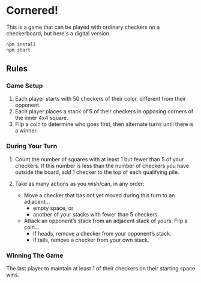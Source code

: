 # Cornered!

This is a game that can be played with ordinary checkers on a checkerboard, but here's a digital version.

```bash
npm install
npm start
```

## Rules

### Game Setup

1. Each player starts with 50 checkers of their color, different from their opponent.
2. Each player places a stack of 5 of their checkers in opposing corners of the inner 4x4 square.
3. Flip a coin to determine who goes first, then alternate turns until there is a winner.

### During Your Turn

1. Count the number of squares with at least 1 but fewer than 5 of your checkers. If this number is less than the number of checkers you have outside the board, add 1 checker to the top of each qualifying pile.
2. Take as many actions as you wish/can, in any order:

   - Move a checker that has not yet moved during this turn to an adjacent...
     - empty space, or
     - another of your stacks with fewer than 5 checkers.
   - Attack an opponent’s stack from an adjacent stack of yours: Flip a coin...
     - If heads, remove a checker from your opponent’s stack.
     - If tails, remove a checker from your own stack.

### Winning The Game

The last player to maintain at least 1 of their checkers on their starting space wins.
